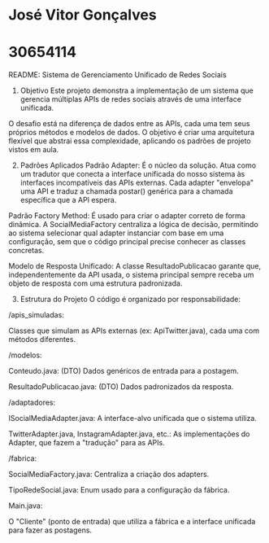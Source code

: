 # José Vitor Gonçalves
# 30654114


README: Sistema de Gerenciamento Unificado de Redes Sociais
1. Objetivo
Este projeto demonstra a implementação de um sistema que gerencia múltiplas APIs de redes sociais através de uma interface unificada.

O desafio está na diferença de dados entre as APIs, cada uma tem seus próprios métodos e modelos de dados. O objetivo é criar uma arquitetura flexível que abstrai essa complexidade, aplicando os padrões de projeto vistos em aula.

2. Padrões Aplicados
Padrão Adapter: É o núcleo da solução. Atua como um tradutor que conecta a interface unificada do nosso sistema às interfaces incompatíveis das APIs externas. Cada adapter "envelopa" uma API e traduz a chamada postar() genérica para a chamada específica que a API espera.

Padrão Factory Method: É usado para criar o adapter correto de forma dinâmica. A SocialMediaFactory centraliza a lógica de decisão, permitindo ao sistema selecionar qual adapter instanciar com base em uma configuração, sem que o código principal precise conhecer as classes concretas.

Modelo de Resposta Unificado: A classe ResultadoPublicacao garante que, independentemente da API usada, o sistema principal sempre receba um objeto de resposta com uma estrutura padronizada.

3. Estrutura do Projeto
O código é organizado por responsabilidade:

/apis_simuladas:

Classes que simulam as APIs externas (ex: ApiTwitter.java), cada uma com métodos diferentes.

/modelos:

Conteudo.java: (DTO) Dados genéricos de entrada para a postagem.

ResultadoPublicacao.java: (DTO) Dados padronizados da resposta.

/adaptadores:

ISocialMediaAdapter.java: A interface-alvo unificada que o sistema utiliza.

TwitterAdapter.java, InstagramAdapter.java, etc.: As implementações do Adapter, que fazem a "tradução" para as APIs.

/fabrica:

SocialMediaFactory.java: Centraliza a criação dos adapters.

TipoRedeSocial.java: Enum usado para a configuração da fábrica.

Main.java:

O "Cliente" (ponto de entrada) que utiliza a fábrica e a interface unificada para fazer as postagens.

